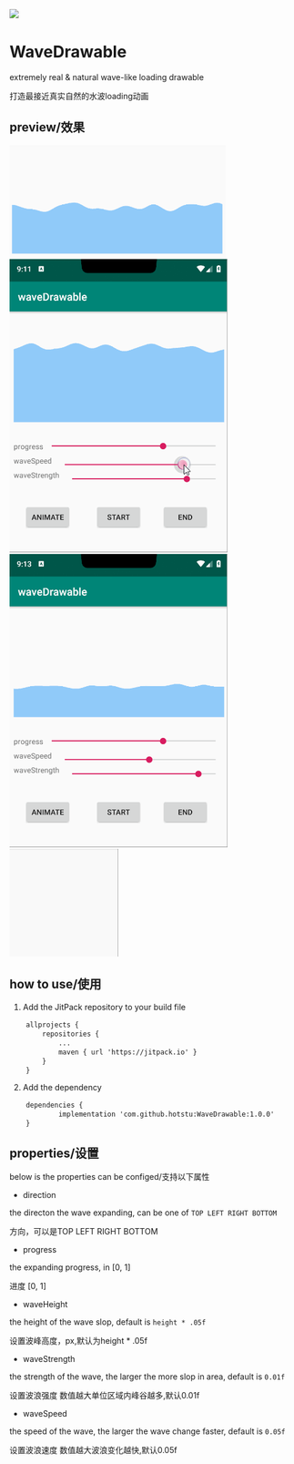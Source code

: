 [![](https://jitpack.io/v/hotstu/WaveDrawable.svg)](https://jitpack.io/#hotstu/WaveDrawable)

# WaveDrawable

extremely real & natural wave-like loading drawable

打造最接近真实自然的水波loading动画

## preview/效果

![9.PNG](./screen/9.PNG)
![7.gif](./screen/7.gif)
![8.gif](./screen/8.gif)
![9.gif](./screen/9.gif)

## how to use/使用
1. Add the JitPack repository to your build file
```
	allprojects {
		repositories {
			...
			maven { url 'https://jitpack.io' }
		}
	}
```
2. Add the dependency
```
	dependencies {
	        implementation 'com.github.hotstu:WaveDrawable:1.0.0'
	}

```
## properties/设置
below is the properties can be configed/支持以下属性

*  direction

the directon the wave expanding, can be one of `TOP LEFT RIGHT BOTTOM`

方向，可以是TOP LEFT RIGHT BOTTOM

*  progress

the expanding progress, in [0, 1]

进度 [0, 1]

*  waveHeight

the height of the wave slop, default is `height * .05f`

设置波峰高度，px,默认为height * .05f

*  waveStrength

the strength of the wave, the larger the more slop in area, default is `0.01f`

设置波浪强度 数值越大单位区域内峰谷越多,默认0.01f

*  waveSpeed

the speed of the wave, the larger the wave change faster, default is `0.05f`

设置波浪速度 数值越大波浪变化越快,默认0.05f




